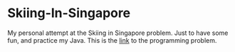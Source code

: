 # Skiing-In-Singapore
My personal attempt at the Skiing in Singapore problem. Just to have some fun, and practice my Java.
This is the [link](http://geeks.redmart.com/2015/01/07/skiing-in-singapore-a-coding-diversion/) to the programming problem.

